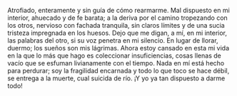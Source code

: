 

Atrofiado, enteramente y sin guía de cómo rearmarme. Mal dispuesto en mi interior, ahuecado y de fe barata; a la deriva por el camino tropezando con los otros, nervioso con fachada tranquila, sin claros límites y de una sucia tristeza impregnada en los huesos. Dejo que me digan, a mí, en mi interior, las palabras del otro, si su voz penetra en mi silencio. En lugar de llorar, duermo; los sueños son mis lágrimas. Ahora estoy cansado en esta mi vida en la que lo más que hago es coleccionar insuficiencias, cosas llenas de vacío que se esfuman livianamente con el tiempo. Nada en mí está hecho para perdurar; soy la fragilidad encarnada y todo lo que toco se hace débil, se entrega a la muerte, cual suicida de río. 
¡Y yo ya tan dispuesto a darme todo! 